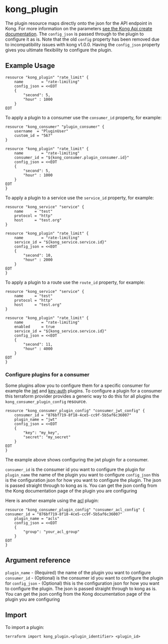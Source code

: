 # kong_plugin

The plugin resource maps directly onto the json for the API endpoint in Kong.  For more information on the parameters [see the Kong Api create documentation](https://getkong.org/docs/1.0.x/admin-api/#plugin-object).
The `config_json` is passed through to the plugin to configure it as is.  Note that the old `config` property has been removed due to incompatibility issues with kong v1.0.0.
Having the `config_json` property gives you ultimate flexibility to configure the plugin.

## Example Usage

```hcl
resource "kong_plugin" "rate_limit" {
	name        = "rate-limiting"	
	config_json = <<EOT
	{
		"second": 5,
		"hour" : 1000
	}
EOT
```
To apply a plugin to a consumer use the `consumer_id` property, for example:

```hcl
resource "kong_consumer" "plugin_consumer" {
	username  = "PluginUser"
	custom_id = "567"
}

resource "kong_plugin" "rate_limit" {
	name        = "rate-limiting"
	consumer_id = "${kong_consumer.plugin_consumer.id}"
	config_json = <<EOT
	{
		"second": 5,
		"hour" : 1000
	}
EOT
}
```

To apply a plugin to a service use the `service_id` property, for example:

```hcl
resource "kong_service" "service" {
	name     = "test"
	protocol = "http"
	host     = "test.org"
}

resource "kong_plugin" "rate_limit" {
	name        = "rate-limiting"
	service_id = "${kong_service.service.id}"
	config_json = <<EOT
	{
		"second": 10,
		"hour" : 2000
	}
EOT
}
```

To apply a plugin to a route use the `route_id` property, for example:

```hcl
resource "kong_service" "service" {
	name     = "test"
	protocol = "http"
	host     = "test.org"
}

resource "kong_plugin" "rate_limit" {
	name        = "rate-limiting"
	enabled     = true
	service_id = "${kong_service.service.id}"
	config_json = <<EOT
	{
		"second": 11,
		"hour" : 4000
	}
EOT
}
```

### Configure plugins for a consumer
Some plugins allow you to configure them for a specific consumer for example the [jwt](https://getkong.org/plugins/jwt/#create-a-jwt-credential) and [key-auth](https://getkong.org/plugins/key-authentication/#create-an-api-key) plugins.
To configure a plugin for a consumer this terraform provider provides a generic way to do this for all plugins the `kong_consumer_plugin_config` resource.

```hcl
resource "kong_consumer_plugin_config" "consumer_jwt_config" {
	consumer_id = "876bf719-8f18-4ce5-cc9f-5b5af6c36007"
	plugin_name = "jwt"
	config_json = <<EOT
	{
		"key": "my_key",
		"secret": "my_secret"
	}
EOT
}
```

The example above shows configuring the jwt plugin for a consumer.

`consumer_id` is the consumer id you want to configure the plugin for
`plugin_name` the name of the plugin you want to configure
`config_json` this is the configuration json for how you want to configure the plugin.  The json is passed straight through to kong as is.  You can get the json config from the Kong documentation
page of the plugin you are configuring

Here is another example using the [acl](https://getkong.org/plugins/acl/) plugin:  

```hcl
resource "kong_consumer_plugin_config" "consumer_acl_config" {
consumer_id = "876bf719-8f18-4ce5-cc9f-5b5af6c36007"
	plugin_name = "acls"
	config_json = <<EOT
	{
		"group": "your_acl_group"
	}
EOT
}
```

## Argument reference

`plugin_name` - (Required) the name of the plugin you want to configure
`consumer_id` - (Optional) is the consumer id you want to configure the plugin for
`config_json` - (Optional) this is the configuration json for how you want to configure the plugin.  The json is passed straight through to kong as is.  You can get the json config from the Kong documentation
page of the plugin you are configuring

## Import

To import a plugin:

```shell
terraform import kong_plugin.<plugin_identifier> <plugin_id>
```
